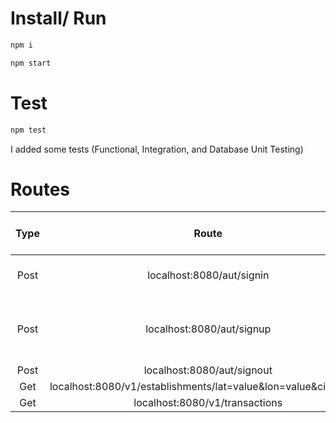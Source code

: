# Install/ Run

```js
npm i 
```
```js
npm start
```
# Test

```js
npm test
```
I added some tests (Functional, Integration, and Database Unit Testing) 

# Routes

| Type | Route  | 'Authorization' Header required | Body
| :---: | :-: | :-: | :-: | 
| Post | localhost:8080/aut/signin | N | { email:’example@mail , password:'password'}
| Post | localhost:8080/aut/signup | N | { email:'example@mail' , password:'password', name: ’name’}
| Post | localhost:8080/aut/signout | Y | Empty
| Get |  localhost:8080/v1/establishments/lat=value&lon=value&city=value | Y | Empty
| Get | localhost:8080/v1/transactions | Y | Empty
